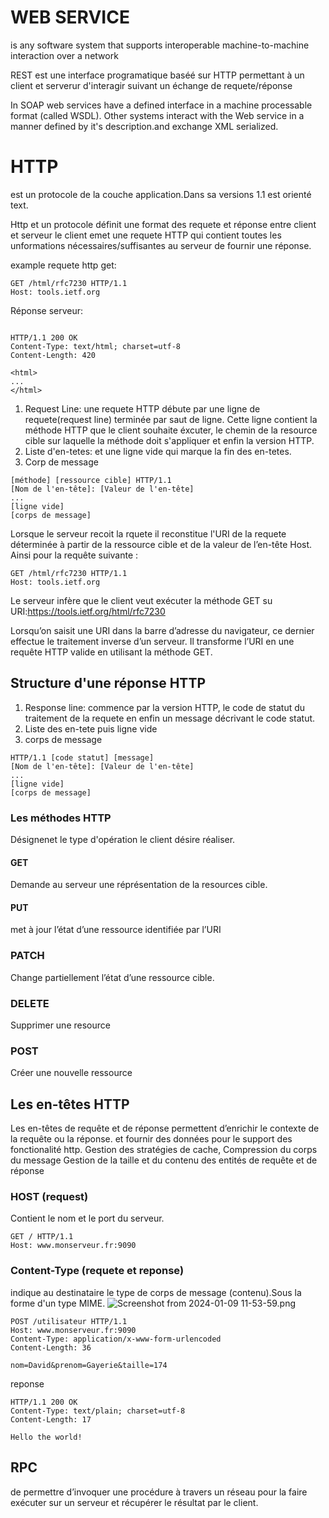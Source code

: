 # WEB SERVICE

is any software system that supports interoperable machine-to-machine interaction over a network

REST est une interface programatique baséé sur HTTP permettant à un client et serverur d'interagir suivant un échange de
requete/réponse

In SOAP web services have a defined interface in a machine processable format (called WSDL).
Other systems interact with the Web service in a manner defined by it's description.and exchange XML serialized.

# HTTP

est un protocole de la couche application.Dans sa versions 1.1 est orienté text.

Http et un protocole définit une format des requete et réponse entre client et serveur
le client emet une requete HTTP qui contient toutes les unformations nécessaires/suffisantes
au serveur de fournir une réponse.

example
requete http get:

```http request
GET /html/rfc7230 HTTP/1.1
Host: tools.ietf.org

```

Réponse serveur:

```HTTP

HTTP/1.1 200 OK
Content-Type: text/html; charset=utf-8
Content-Length: 420

<html>
...
</html>

```

1. Request Line:  une requete HTTP débute par une ligne de requete(request line) terminée par saut de ligne.
   Cette ligne contient la méthode HTTP que le client souhaite éxcuter, le chemin de la resource cible sur laquelle la
   méthode doit s'appliquer et enfin la version HTTP.
2. Liste d'en-tetes: et une ligne vide qui marque la fin des en-tetes.
3. Corp de message

```http request
[méthode] [ressource cible] HTTP/1.1
[Nom de l'en-tête]: [Valeur de l'en-tête]
...
[ligne vide]
[corps de message]
```

Lorsque le serveur recoit la rquete il reconstitue l'URI de la requete déterminée à partir de la ressource cible et de
la valeur de l’en-tête Host. Ainsi pour la requête suivante :

```http request
GET /html/rfc7230 HTTP/1.1
Host: tools.ietf.org
```

Le serveur infère que le client veut exécuter la méthode GET su URI:https://tools.ietf.org/html/rfc7230

Lorsqu’on saisit une URI dans la barre d’adresse du navigateur, ce dernier effectue le traitement inverse d’un serveur.
Il transforme l’URI en une requête HTTP valide en utilisant la méthode GET.

## Structure d'une réponse HTTP

1. Response line: commence par la version HTTP, le code de statut du traitement de la requete en enfin un message
   décrivant le code statut.
2. Liste des en-tete puis ligne vide
3. corps de message

```http request
HTTP/1.1 [code statut] [message]
[Nom de l'en-tête]: [Valeur de l'en-tête]
...
[ligne vide]
[corps de message]
```

### Les méthodes HTTP

Désignenet le type d'opération le client désire réaliser.

#### GET

Demande au serveur une réprésentation de la resources cible.

####  PUT
met à jour l’état d’une ressource identifiée par l’URI

### PATCH
Change partiellement l’état d’une ressource cible. 

### DELETE
Supprimer une resource

### POST
Créer une nouvelle ressource

## Les en-têtes HTTP

Les en-têtes de requête et de réponse permettent d’enrichir le contexte de la requête ou la réponse. 
et fournir des données pour le support des fonctionalité http.
Gestion des stratégies de cache, Compression du corps du message
Gestion de la taille et du contenu des entités de requête et de réponse

### HOST (request)
Contient le nom et le port du serveur.
```http request
GET / HTTP/1.1
Host: www.monserveur.fr:9090
```
### Content-Type (requete et reponse)
indique au destinataire le type de corps de message (contenu).Sous la forme d'un type MIME.
![Screenshot from 2024-01-09 11-53-59.png](..%2F..%2F..%2F..%2FPictures%2FScreenshots%2FScreenshot%20from%202024-01-09%2011-53-59.png)

```http request
POST /utilisateur HTTP/1.1
Host: www.monserveur.fr:9090
Content-Type: application/x-www-form-urlencoded
Content-Length: 36

nom=David&prenom=Gayerie&taille=174
```
reponse
```http request
HTTP/1.1 200 OK
Content-Type: text/plain; charset=utf-8
Content-Length: 17

Hello the world!
```

## RPC
de permettre d’invoquer une procédure à travers un réseau pour la faire exécuter sur un serveur et récupérer le résultat par le client.